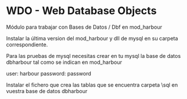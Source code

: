 ﻿WDO - Web Database Objects
==========================

Módulo para trabajar con Bases de Datos / Dbf en mod_harbour

Instalar la última version del mod_harbour y dll de mysql en su carpeta correspondiente. 

Para las pruebas de mysql necesitas crear en tu mysql la base de datos dbharbour tal como
se indican en mod_harbour

user: harbour
password: password

Instalar el fichero que crea las tablas que se encuentra carpeta \sql en vuestra base de datos dbharbour 
